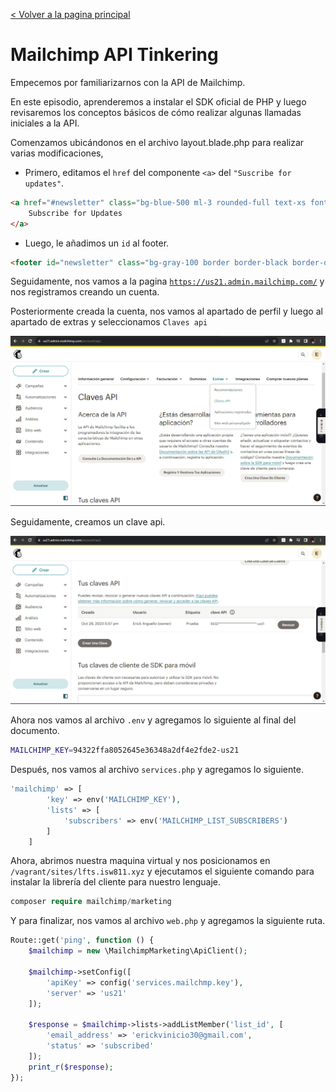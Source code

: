 [< Volver a la pagina principal](/docs/readme.md)

# Mailchimp API Tinkering

Empecemos por familiarizarnos con la API de Mailchimp. 

En este episodio, aprenderemos a instalar el SDK oficial de PHP y luego revisaremos los conceptos básicos de cómo realizar algunas llamadas iniciales a la API.

Comenzamos ubicándonos en el archivo layout.blade.php para realizar varias modificaciones, 

* Primero, editamos el `href` del componente `<a>` del `"Suscribe for updates"`.

```html
<a href="#newsletter" class="bg-blue-500 ml-3 rounded-full text-xs font-semibold text-white uppercase py-3 px-5">
    Subscribe for Updates
</a>
```

* Luego, le añadimos un `id` al footer.

```html
<footer id="newsletter" class="bg-gray-100 border border-black border-opacity-5 rounded-xl text-center py-16 px-10 mt-16">
```

Seguidamente, nos vamos a la pagina [`https://us21.admin.mailchimp.com/`](https://us21.admin.mailchimp.com/) y nos registramos creando un cuenta.

Posteriormente creada la cuenta, nos vamos al apartado de perfil y luego al apartado de extras y seleccionamos `Claves api`

![Apartado para crear la clave api](./images/confi.png)

Seguidamente, creamos un clave api.

![Clave API creada](./images/clavecreada.png)

Ahora nos vamos al archivo `.env` y agregamos lo siguiente al final del documento.

```bash
MAILCHIMP_KEY=94322ffa8052645e36348a2df4e2fde2-us21
```

Después, nos vamos al archivo `services.php` y agregamos lo siguiente.

```php
'mailchimp' => [
        'key' => env('MAILCHIMP_KEY'),
        'lists' => [
            'subscribers' => env('MAILCHIMP_LIST_SUBSCRIBERS')
        ]
    ]
```

Ahora, abrimos nuestra maquina virtual y nos posicionamos en `/vagrant/sites/lfts.isw811.xyz` y ejecutamos el siguiente comando para instalar la librería del cliente para nuestro lenguaje.

```php
composer require mailchimp/marketing
```

Y para finalizar, nos vamos al archivo `web.php` y agregamos la siguiente ruta.

```php
Route::get('ping', function () {
    $mailchimp = new \MailchimpMarketing\ApiClient();

    $mailchimp->setConfig([
        'apiKey' => config('services.mailchmp.key'),
        'server' => 'us21'
    ]);

    $response = $mailchimp->lists->addListMember('list_id', [
        'email_address' => 'erickvinicio30@gmail.com',
        'status' => 'subscribed'
    ]);
    print_r($response);
});
```